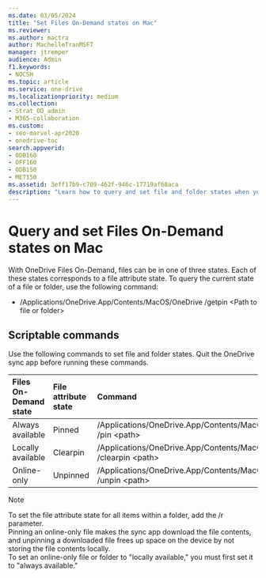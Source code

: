 ```yaml
---
ms.date: 03/05/2024
title: "Set Files On-Demand states on Mac"
ms.reviewer: 
ms.author: mactra
author: MachelleTranMSFT
manager: jtremper
audience: Admin
f1.keywords:
- NOCSH
ms.topic: article
ms.service: one-drive
ms.localizationpriority: medium
ms.collection: 
- Strat_OD_admin
- M365-collaboration
ms.custom:
- seo-marvel-apr2020
- onedrive-toc
search.appverid:
- ODB160
- OFF160
- ODB150
- MET150
ms.assetid: 3eff17b9-c709-462f-946c-17719af68aca
description: "Learn how to query and set file and folder states when you use OneDrive Files On-Demand on Mac."
---
```


# Query and set Files On-Demand states on Mac

With OneDrive Files On-Demand, files can be in one of three states. Each of these states corresponds to a file attribute state.
To query the current state of a file or folder, use the following command:

- /Applications/OneDrive.App/Contents/MacOS/OneDrive /getpin \<Path to file or folder>

## Scriptable commands

Use the following commands to set file and folder states. Quit the OneDrive sync app before running these commands.

|**Files On-Demand state**|**File attribute state**|**Command**|
|:-----|:-----|:-----|
|Always available    <br/> |Pinned    <br/> |/Applications/OneDrive.App/Contents/MacOS/OneDrive /pin \<path\><br/> |
|Locally available     <br/> |Clearpin    <br/> |/Applications/OneDrive.App/Contents/MacOS/OneDrive /clearpin \<path\>|
|Online-only    <br/> |Unpinned    <br/> |/Applications/OneDrive.App/Contents/MacOS/OneDrive /unpin \<path\>|

 > [!NOTE]
> To set the file attribute state for all items within a folder, add the /r parameter.<br>Pinning an online-only file makes the sync app download the file contents, and unpinning a downloaded file frees up space on the device by not storing the file contents locally.<br>To set an online-only file or folder to "locally available," you must first set it to "always available."
